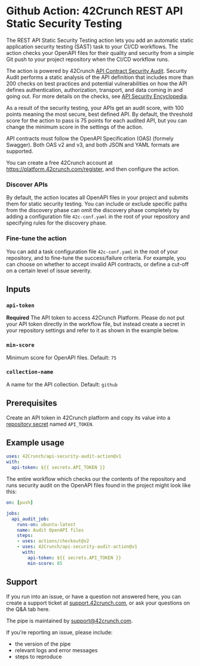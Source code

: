 # Github Action: 42Crunch REST API Static Security Testing

The REST API Static Security Testing action lets you add an automatic static application security testing (SAST) task to your CI/CD workflows. The action checks your OpenAPI files for their quality and security from a simple Git push to your project repository when the CI/CD workflow runs.

The action is powered by 42Crunch [API Contract Security Audit](https://docs.42crunch.com/latest/content/concepts/api_contract_security_audit.htm). Security Audit performs a static analysis of the API definition that includes more than 200 checks on best practices and potential vulnerabilities on how the API defines authentication, authorization, transport, and data coming in and going out. For more details on the checks, see [API Security Encyclopedia](https://apisecurity.io/encyclopedia/content/api-security-encyclopedia.htm).

As a result of the security testing, your APIs get an audit score, with 100 points meaning the most secure, best defined API. By default, the threshold score for the action to pass is 75 points for each audited API, but you can change the minimum score in the settings of the action.

API contracts must follow the OpenAPI Specification (OAS) (formely Swagger). Both OAS v2 and v3, and both JSON and YAML formats are supported.

You can create a free 42Crunch account at https://platform.42crunch.com/register, and then configure the action.

### Discover APIs

By default, the action locates all OpenAPI files in your project and submits them for static security testing. You can include or exclude specific paths from the discovery phase can omit the discovery phase completely by adding a configuration file `42c-conf.yaml` in the root of your repository and specifying rules for the discovery phase.

### Fine-tune the action

You can add a task configuration file `42c-conf.yaml` in the root of your repository, and to fine-tune the success/failure criteria. For example, you can choose on whether to accept invalid API contracts, or define a cut-off on a certain level of issue severity.

## Inputs

### `api-token`

**Required** The API token to access 42Crunch Platform. Please do not put your API token directly in the workflow file, but instead create a secret in your repository settings and refer to it as shown in the example below.

### `min-score`

Minimum score for OpenAPI files. Default: `75`

### `collection-name`

A name for the API collection. Default: `github`

## Prerequisites

Create an API token in 42Crunch platform and copy its value into a [repository secret](https://docs.github.com/en/actions/configuring-and-managing-workflows/creating-and-storing-encrypted-secrets) named `API_TOKEN`.

## Example usage

```yaml
uses: 42Crunch/api-security-audit-action@v1
with:
  api-token: ${{ secrets.API_TOKEN }}
```

The entire workflow which checks our the contents of the repository and runs security audit on the OpenAPI files found in the project might look like this:

```yaml
on: [push]

jobs:
  api_audit_job:
    runs-on: ubuntu-latest
    name: Audit OpenAPI files
    steps:
    - uses: actions/checkout@v2
    - uses: 42Crunch/api-security-audit-action@v1
      with:
        api-token: ${{ secrets.API_TOKEN }}
        min-score: 85
```

## Support

If you run into an issue, or have a question not answered here, you can create a support ticket at [support.42crunch.com](https://support.42crunch.com/), or ask your questions on the Q&A tab here.

The pipe is maintained by support@42crunch.com.

If you’re reporting an issue, please include:

- the version of the pipe
- relevant logs and error messages
- steps to reproduce
